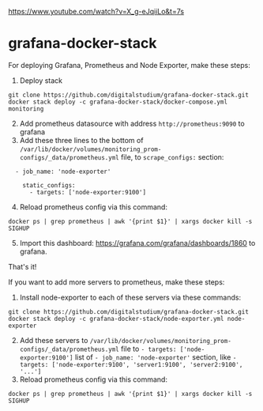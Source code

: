 https://www.youtube.com/watch?v=X_g-eJqiiLo&t=7s

# grafana-docker-stack

For deploying Grafana, Prometheus and Node Exporter, make these steps:
1. Deploy stack
```
git clone https://github.com/digitalstudium/grafana-docker-stack.git
docker stack deploy -c grafana-docker-stack/docker-compose.yml monitoring
```
2. Add prometheus datasource with address `http://prometheus:9090` to grafana
3. Add these three lines to the bottom of `/var/lib/docker/volumes/monitoring_prom-configs/_data/prometheus.yml` file, to `scrape_configs:` section:
```
  - job_name: 'node-exporter'

    static_configs:
      - targets: ['node-exporter:9100']
```
4. Reload prometheus config via this command:
```
docker ps | grep prometheus | awk '{print $1}' | xargs docker kill -s SIGHUP
```
5. Import this dashboard: https://grafana.com/grafana/dashboards/1860 to grafana.

That's it!

If you want to add more servers to prometheus, make these steps:
1. Install node-exporter to each of these servers via these commands:
```
git clone https://github.com/digitalstudium/grafana-docker-stack.git
docker stack deploy -c grafana-docker-stack/node-exporter.yml node-exporter
```
2. Add these servers to `/var/lib/docker/volumes/monitoring_prom-configs/_data/prometheus.yml` file to `- targets: ['node-exporter:9100']` list of `- job_name: 'node-exporter'` section, like `- targets: ['node-exporter:9100', 'server1:9100', 'server2:9100', '...']`
3. Reload prometheus config via this command:
```
docker ps | grep prometheus | awk '{print $1}' | xargs docker kill -s SIGHUP


